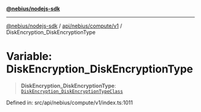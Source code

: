 [**@nebius/nodejs-sdk**](../../../../../README.md)

---

[@nebius/nodejs-sdk](../../../../../README.md) / [api/nebius/compute/v1](../README.md) / DiskEncryption_DiskEncryptionType

# Variable: DiskEncryption_DiskEncryptionType

> **DiskEncryption_DiskEncryptionType**: [`DiskEncryption_DiskEncryptionTypeClass`](../type-aliases/DiskEncryption_DiskEncryptionTypeClass.md)

Defined in: src/api/nebius/compute/v1/index.ts:1011
